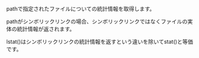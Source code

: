 pathで指定されたファイルについての統計情報を取得します。
<div class="long">
pathがシンボリックリンクの場合、シンボリックリンクではなくファイルの実体の統計情報が返されます。

lstat()はシンボリックリンクの統計情報を返すという違いを除いてstat()と等価です。

